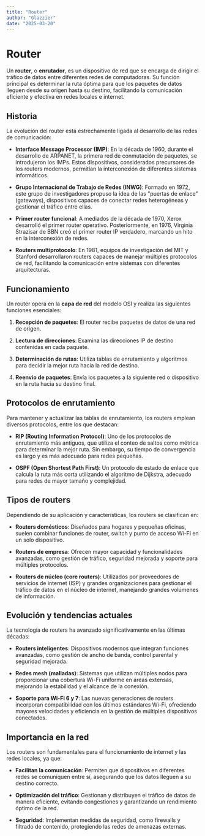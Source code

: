 ```yaml
---
title: "Router"
author: "Glazzier"
date: "2025-03-20"
---
```


# Router

Un **router**, o **enrutador**, es un dispositivo de red que se encarga de dirigir el tráfico de datos entre diferentes redes de computadoras. Su función principal es determinar la ruta óptima para que los paquetes de datos lleguen desde su origen hasta su destino, facilitando la comunicación eficiente y efectiva en redes locales e internet.

## Historia

La evolución del router está estrechamente ligada al desarrollo de las redes de comunicación:

- **Interface Message Processor (IMP)**: En la década de 1960, durante el desarrollo de ARPANET, la primera red de conmutación de paquetes, se introdujeron los IMPs. Estos dispositivos, considerados precursores de los routers modernos, permitían la interconexión de diferentes sistemas informáticos.

- **Grupo Internacional de Trabajo de Redes (INWG)**: Formado en 1972, este grupo de investigadores propuso la idea de las "puertas de enlace" (gateways), dispositivos capaces de conectar redes heterogéneas y gestionar el tráfico entre ellas.

- **Primer router funcional**: A mediados de la década de 1970, Xerox desarrolló el primer router operativo. Posteriormente, en 1976, Virginia Strazisar de BBN creó el primer router IP verdadero, marcando un hito en la interconexión de redes.

- **Routers multiprotocolo**: En 1981, equipos de investigación del MIT y Stanford desarrollaron routers capaces de manejar múltiples protocolos de red, facilitando la comunicación entre sistemas con diferentes arquitecturas.

## Funcionamiento

Un router opera en la **capa de red** del modelo OSI y realiza las siguientes funciones esenciales:

1. **Recepción de paquetes**: El router recibe paquetes de datos de una red de origen.

2. **Lectura de direcciones**: Examina las direcciones IP de destino contenidas en cada paquete.

3. **Determinación de rutas**: Utiliza tablas de enrutamiento y algoritmos para decidir la mejor ruta hacia la red de destino.

4. **Reenvío de paquetes**: Envía los paquetes a la siguiente red o dispositivo en la ruta hacia su destino final.

## Protocolos de enrutamiento

Para mantener y actualizar las tablas de enrutamiento, los routers emplean diversos protocolos, entre los que destacan:

- **RIP (Routing Information Protocol)**: Uno de los protocolos de enrutamiento más antiguos, que utiliza el conteo de saltos como métrica para determinar la mejor ruta. Sin embargo, su tiempo de convergencia es largo y es más adecuado para redes pequeñas.

- **OSPF (Open Shortest Path First)**: Un protocolo de estado de enlace que calcula la ruta más corta utilizando el algoritmo de Dijkstra, adecuado para redes de mayor tamaño y complejidad.

## Tipos de routers

Dependiendo de su aplicación y características, los routers se clasifican en:

- **Routers domésticos**: Diseñados para hogares y pequeñas oficinas, suelen combinar funciones de router, switch y punto de acceso Wi-Fi en un solo dispositivo.

- **Routers de empresa**: Ofrecen mayor capacidad y funcionalidades avanzadas, como gestión de tráfico, seguridad mejorada y soporte para múltiples protocolos.

- **Routers de núcleo (core routers)**: Utilizados por proveedores de servicios de internet (ISP) y grandes organizaciones para gestionar el tráfico de datos en el núcleo de internet, manejando grandes volúmenes de información.

## Evolución y tendencias actuales

La tecnología de routers ha avanzado significativamente en las últimas décadas:

- **Routers inteligentes**: Dispositivos modernos que integran funciones avanzadas, como gestión de ancho de banda, control parental y seguridad mejorada.

- **Redes mesh (malladas)**: Sistemas que utilizan múltiples nodos para proporcionar una cobertura Wi-Fi uniforme en áreas extensas, mejorando la estabilidad y el alcance de la conexión.

- **Soporte para Wi-Fi 6 y 7**: Las nuevas generaciones de routers incorporan compatibilidad con los últimos estándares Wi-Fi, ofreciendo mayores velocidades y eficiencia en la gestión de múltiples dispositivos conectados.

## Importancia en la red

Los routers son fundamentales para el funcionamiento de internet y las redes locales, ya que:

- **Facilitan la comunicación**: Permiten que dispositivos en diferentes redes se comuniquen entre sí, asegurando que los datos lleguen a su destino correcto.

- **Optimización del tráfico**: Gestionan y distribuyen el tráfico de datos de manera eficiente, evitando congestiones y garantizando un rendimiento óptimo de la red.

- **Seguridad**: Implementan medidas de seguridad, como firewalls y filtrado de contenido, protegiendo las redes de amenazas externas.